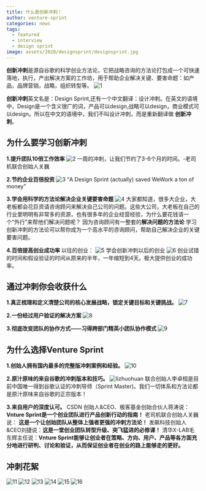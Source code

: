 ```yaml
---
title: 什么是创新冲刺！
author: venture-sprint
categories: news
tags:
  - featured
  - interview
  - design sprint
image: assets/2020/designsprint/designsprint.jpg
---
```

**创新冲刺**是源自谷歌的科学创业方法论，它把战略咨询的方法论打包成一个可快速落地，执行，产出解决方案的工作坊，用于帮助企业解决关键、要害命题：如产品，品牌营销，战略，组织转型等。
![1](/assets/2020/designsprint/1.jpg)

**创新冲刺**英文名是：Design Sprint,还有一个中文翻译：设计冲刺。在英文的语境中，Design是一个含义很广的词，产品可以design,战略可以design，商业模式可以design。所以在中文的语境中，我们不叫设计冲刺，而是重新翻译做 **创新冲刺**。

## 为什么要学习创新冲刺 ##

**1.提升团队10倍工作效率**
![2](/assets/2020/designsprint/2.jpg)
一周的冲刺，让我们节约了3-6个月的时间。-老司机联合创始人关巍

**2.节约企业百倍投资**
![3](/assets/2020/designsprint/3.jpg)
“A Design Sprint (actually) saved WeWork a ton of money”

**3.学会用科学的方法论解决企业关键要害命题**
![4](/assets/2020/designsprint/4.jpg)
大家都知道，很多大企业，大老板都会花巨资请咨询顾问来解决自己公司的问题。这些大公司，大老板在自己的行业里明明有非常多的资源，也有很多年的企业经营经验，为什么要花钱请一个“外行”来帮他们解决问题呢？
因为咨询顾问有一整套的**解决问题的方法论**
学习创新冲刺的方法论可以帮你成为一个高水平的咨询顾问，帮助自己解决企业的关键要害问题。

**4.百倍提高创业成功率**
以往的创业：
![5](/assets/2020/designsprint/5.png)
学会创新冲刺以后的创业
![6](/assets/2020/designsprint/6.png)
创业试错的时间和假设验证的时间从原来的半年，一年缩短到4天。极大提供创业的成功率。

## 通过冲刺你会收获什么 ##

**1.真正梳理和定义清楚公司的核心发展战略，锁定关键目标和关键挑战。**
![7](/assets/2020/designsprint/7.png)

**2.一份经过用户验证的解决方案**
![8](/assets/2020/designsprint/8.jpg)

**3.彻底改变团队的协作方式——习得跨部门精英小团队协作模式**
![9](/assets/2020/designsprint/9.png)

## 为什么选择Venture Sprint ##

**1.创始人拥有国内最多的完整版冲刺案例和经验。**
![10](/assets/2020/designsprint/10.jpg)

**2.原汁原味的来自谷歌的冲刺版本和技巧。**
![lizhuohuan](/assets/2020/designsprint/lizhuohuan.jpg)
联合创始人李卓桓是目前中国唯一得到谷歌认证的冲刺导师（Sprint Master)。我们一切体系和方法论都是原汁原味来自谷歌的正宗版本！

**3.来自用户的深度认可。**
CSDN 创始人&CEO、极客基金创始合伙人蒋涛说：**Vnture Sprint是一个创业团队进行产品创新行动的指南！**
老司机联合创始人关巍说： **这是一个让创始团队从整体上强者更强的冲刺方法论！**
发飙科技创始人&CEO刘捷说：**这是一堂创业团队转型升级、突飞猛进的必修课！**
清华X-LAB毛东辉主任说：**Vnture Sprint能够让创业者在策略、方向、用户、产品等各方面充分地进行研判、讨论和验证，从而保证创业者在创业的路上能够走的更好。**

## 冲刺花絮 ##

![11](/assets/2020/designsprint/11.jpg)
![12](/assets/2020/designsprint/12.jpg)
![13](/assets/2020/designsprint/13.jpg)
![14](/assets/2020/designsprint/14.jpg)
![15](/assets/2020/designsprint/15.jpg)
![16](/assets/2020/designsprint/16.jpg)
